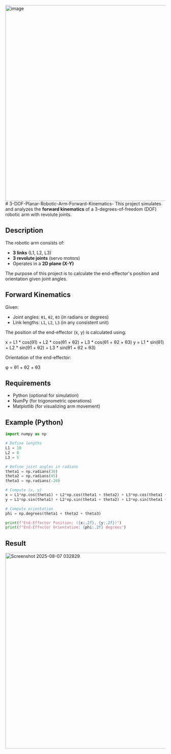 <img width="1849" height="615" alt="image" src="https://github.com/user-attachments/assets/040cfdbf-13a7-4eeb-9fea-2c3ce06b2edf" /># 3-DOF-Planar-Robotic-Arm-Forward-Kinematics-
This project simulates and analyzes the **forward kinematics** of a 3-degrees-of-freedom (DOF) robotic arm with revolute joints.

## Description

The robotic arm consists of:
- **3 links** (L1, L2, L3)
- **3 revolute joints** (servo motors)
- Operates in a **2D plane (X-Y)**

The purpose of this project is to calculate the end-effector's position and orientation given joint angles.

## Forward Kinematics

Given:
- Joint angles: `θ1`, `θ2`, `θ3` (in radians or degrees)
- Link lengths: `L1`, `L2`, `L3` (in any consistent unit)

The position of the end-effector (x, y) is calculated using:

x = L1 * cos(θ1) + L2 * cos(θ1 + θ2) + L3 * cos(θ1 + θ2 + θ3)
y = L1 * sin(θ1) + L2 * sin(θ1 + θ2) + L3 * sin(θ1 + θ2 + θ3)

Orientation of the end-effector:

φ = θ1 + θ2 + θ3

## Requirements

- Python (optional for simulation)
- NumPy (for trigonometric operations)
- Matplotlib (for visualizing arm movement)

## Example (Python)

```python
import numpy as np

# Define lengths
L1 = 10
L2 = 8
L3 = 5

# Define joint angles in radians
theta1 = np.radians(30)
theta2 = np.radians(45)
theta3 = np.radians(-20)

# Compute (x, y)
x = L1*np.cos(theta1) + L2*np.cos(theta1 + theta2) + L3*np.cos(theta1 + theta2 + theta3)
y = L1*np.sin(theta1) + L2*np.sin(theta1 + theta2) + L3*np.sin(theta1 + theta2 + theta3)

# Compute orientation
phi = np.degrees(theta1 + theta2 + theta3)

print(f"End-Effector Position: ({x:.2f}, {y:.2f})")
print(f"End-Effector Orientation: {phi:.2f} degrees")
```
## Result

<img width="1849" height="615" alt="Screenshot 2025-08-07 032829" src="https://github.com/user-attachments/assets/d6c7fd16-7e25-40c2-98c0-066d396dc801" />
